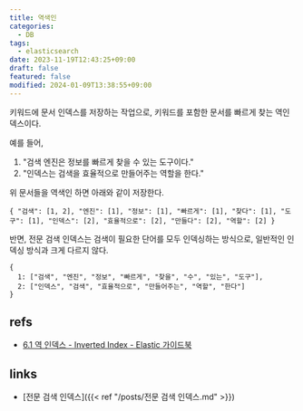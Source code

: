```yaml
---
title: 역색인
categories:
  - DB
tags:
  - elasticsearch
date: 2023-11-19T12:43:25+09:00
draft: false
featured: false
modified: 2024-01-09T13:38:55+09:00
---
```

키워드에 문서 인덱스를 저장하는 작업으로, 키워드를 포함한 문서를 빠르게 찾는 역인덱스이다.

예를 들어,
1. "검색 엔진은 정보를 빠르게 찾을 수 있는 도구이다."
2. "인덱스는 검색을 효율적으로 만들어주는 역할을 한다."

위 문서들을 역색인 하면 아래와 같이 저장한다. 

```
{ "검색": [1, 2], "엔진": [1], "정보": [1], "빠르게": [1], "찾다": [1], "도구": [1], "인덱스": [2], "효율적으로": [2], "만들다": [2], "역할": [2] }
```


반면, 전문 검색 인덱스는 검색이 필요한 단어를 모두 인덱싱하는 방식으로, 일반적인 인덱싱 방식과 크게 다르지 않다.

```
{
  1: ["검색", "엔진", "정보", "빠르게", "찾을", "수", "있는", "도구"],
  2: ["인덱스", "검색", "효율적으로", "만들어주는", "역할", "한다"]
}
```

## refs
- [6.1 역 인덱스 - Inverted Index - Elastic 가이드북](https://esbook.kimjmin.net/06-text-analysis/6.1-indexing-data)


## links
- [전문 검색 인덱스]({{< ref "/posts/전문 검색 인덱스.md" >}})
